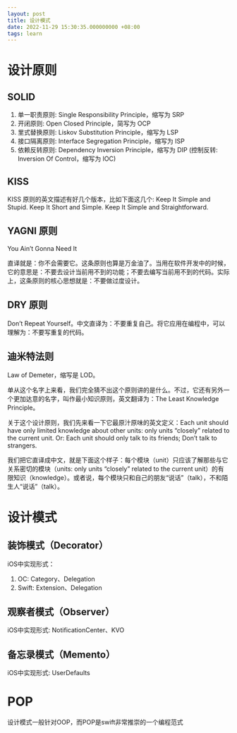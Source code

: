 ```yaml
---
layout: post
title: 设计模式
date: 2022-11-29 15:30:35.000000000 +08:00
tags: learn
---
```


# 设计原则

## SOLID

1. 单一职责原则: Single Responsibility Principle，缩写为 SRP
2. 开闭原则: Open Closed Principle，简写为 OCP
3. 里式替换原则: Liskov Substitution Principle，缩写为 LSP
4. 接口隔离原则: Interface Segregation Principle，缩写为 ISP
5. 依赖反转原则: Dependency Inversion Principle，缩写为 DIP (控制反转: Inversion Of Control，缩写为 IOC)

## KISS

KISS 原则的英文描述有好几个版本，比如下面这几个:
Keep It Simple and Stupid.
Keep It Short and Simple.
Keep It Simple and Straightforward.

## YAGNI 原则

You Ain’t Gonna Need It

直译就是：你不会需要它。这条原则也算是万金油了。当用在软件开发中的时候，它的意思是：不要去设计当前用不到的功能；不要去编写当前用不到的代码。实际上，这条原则的核心思想就是：不要做过度设计。

## DRY 原则

Don’t Repeat Yourself。中文直译为：不要重复自己。将它应用在编程中，可以理解为：不要写重复的代码。

## 迪米特法则

Law of Demeter，缩写是 LOD。

单从这个名字上来看，我们完全猜不出这个原则讲的是什么。不过，它还有另外一个更加达意的名字，叫作最小知识原则，英文翻译为：The Least Knowledge Principle。

关于这个设计原则，我们先来看一下它最原汁原味的英文定义：Each unit should have only limited knowledge about other units: only units “closely” related to the current unit. Or: Each unit should only talk to its friends; Don’t talk to strangers.

我们把它直译成中文，就是下面这个样子：每个模块（unit）只应该了解那些与它关系密切的模块（units: only units “closely” related to the current unit）的有限知识（knowledge）。或者说，每个模块只和自己的朋友“说话”（talk），不和陌生人“说话”（talk）。

# 设计模式

## 装饰模式（Decorator）

iOS中实现形式：
1. OC: Category、Delegation
2. Swift: Extension、Delegation

## 观察者模式（Observer）

iOS中实现形式: NotificationCenter、KVO

## 备忘录模式（Memento）

iOS中实现形式: UserDefaults

# POP

设计模式一般针对OOP，而POP是swift非常推崇的一个编程范式